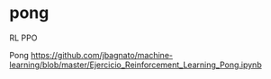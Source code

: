 # pong
RL PPO

Pong
https://github.com/jbagnato/machine-learning/blob/master/Ejercicio_Reinforcement_Learning_Pong.ipynb

